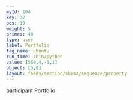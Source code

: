 ```yaml
---
myId: 104
key: 32
pos: 19
weight: 5
primes: 40
type: user
label: Portfolio
tag_name: ubuntu
run_time: /bin/python
value: [569,4,-1,1]
object: [5,9]
layout: feeds/section/skema/sequence/property
---
```

participant Portfolio
